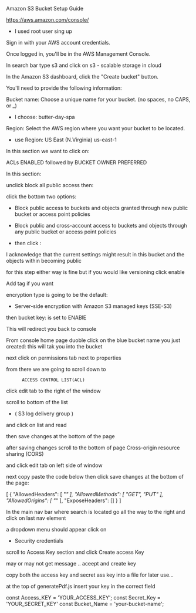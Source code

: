 Amazon S3 Bucket Setup Guide

<!-- Step 1: Sign up/in to the AWS Management Console -->

https://aws.amazon.com/console/

* I used root user sing up

Sign in with your AWS account credentials.

<!-- Step 2: Navigate to Amazon S3 -->

Once logged in, you'll be in the AWS Management Console.

In search bar type s3 and click on s3 - scalable storage in cloud

<!-- Step 3: Create a New Bucket -->

In the Amazon S3 dashboard, click the "Create bucket" button.

You'll need to provide the following information:

Bucket name: Choose a unique name for your bucket.
        (no spaces, no CAPS, or _)

* I choose:     butter-day-spa

Region: Select the AWS region where you want your bucket to be located. 

* use Region: US East (N.Virginia) us-east-1 

<!-- Step 4: Object Ownership (Optional) -->

In this section we want to click on:  

ACLs ENABLED followed by BUCKET OWNER PREFERRED


<!-- Step 5: Block Public Access settings in bucket-->

In this section:

unclick block all public access then:

click the bottom two options:

* Block public access to buckets and objects granted through new public bucket or access point policies

* Block public and cross-account access to buckets and objects through any public bucket or access point policies


* then click : 

I acknowledge that the current settings might result in this bucket and the objects within becoming public

<!-- Step 6: Bucket Versioning -->

for this step either way is fine but if you would like versioning click enable


<!-- Step 7: Tags (optional) -->

Add tag if you want 

<!-- Step 8: Default encryption -->

encryption type is going to be the default:

* Server-side encryption with Amazon S3 managed keys (SSE-S3)

then bucket key: is set to ENABlE

This will redirect you back to console

<!-- Step 9: Givin access to view Pdf -->

From console home page duoble click on the blue bucket name you just created:  this will tak you into the bucket

next click on permissions tab next to properties

from there we are going to scroll down to 

          ACCESS CONTROL LIST(ACL) 

click edit tab to the right of the window

scroll to bottom of the list

* ( S3 log delivery group )

and click on list and read

then save changes at the bottom of the page

<!-- Step 10: Givin access to view Pdf (extended) -->

after saving changes scroll to the bottom of page
      Cross-origin resource sharing (CORS)

and click edit tab on left side of window


next copy paste the code below 
then click save changes at the bottom of the page: 

[
    {
        "AllowedHeaders": [
            "*"
        ],
        "AllowedMethods": [
            "GET",
            "PUT"
        ],
        "AllowedOrigins": [
            "*"
        ],
        "ExposeHeaders": []
    }
]

<!-- Step 11: Getting access key and screy access key -->

In the main nav bar where search is located go all the way to the right and click on last nav element

a dropdown menu should appear click on 
* Security credentials

scroll to Access Key section and click Create access Key

may or may not get message .. aceept and create key

copy both the access key and secret ass key into a file for later use...

<!-- Step 12: Place bucket name, access key & secret key into program -->

at the top of generatePdf.js insert your key in the correct field

const Access_KEY = 'YOUR_ACCESS_KEY';
const Secret_Key = 'YOUR_SECRET_KEY'
const Bucket_Name = 'your-bucket-name';


 <!-- if you messed up on step: 3 and did not 
 use Region: US East (N.Virginia) us-east-1 

 then go to line 100 and replace:  
 region: 'us-east-1' with the one you selelected

'us-east-1' can be found in console url -->


